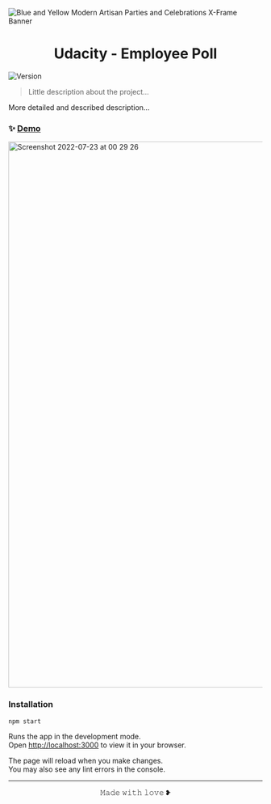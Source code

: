 ![Blue and Yellow Modern Artisan Parties and Celebrations X-Frame Banner](https://user-images.githubusercontent.com/16991001/184564024-449ea018-dd0a-43fa-ae1f-42663aef76e8.png)

<h1 align="center">Udacity - Employee Poll</h1>
<p>
  <img alt="Version" src="https://img.shields.io/badge/version-0.0.1-blue.svg?cacheSeconds=2592000" />
  <a href="https://twitter.com/https:\/\/twitter.com\/maisamaximo\_" target="_blank">
  </a>
</p>

> Little description about the project...

More detailed and described description...

### ✨ [Demo](https://maisamaximo.github.io/maisamaximo-cv/)

<img width="1080" alt="Screenshot 2022-07-23 at 00 29 26" src="https://user-images.githubusercontent.com/16991001/184511804-8f9a893d-8b75-4f71-a9b8-b646a49892a5.png">


### Installation

```
npm start
```

Runs the app in the development mode.\
Open [http://localhost:3000](http://localhost:3000) to view it in your browser.

The page will reload when you make changes.\
You may also see any lint errors in the console.


<hr>
<p align="center">𝙼𝚊𝚍𝚎 𝚠𝚒𝚝𝚑 𝚕𝚘𝚟𝚎 ❥<p>
